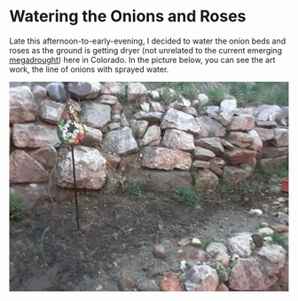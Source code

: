 # Watering the Onions and Roses
Late this afternoon-to-early-evening, I decided to water the onion beds and
roses as the ground is getting dryer (not unrelated to the current emerging
[megadrought](https://www-washingtonpost-com.stanford.idm.oclc.org/weather/2020/04/16/southwest-megadrought-climate-change/)) 
here in Colorado. In the picture below, you can see the art work, the line of onions with 
sprayed water.

![Onion and Roses Bed with Fetish Art](img/020200430_onion-roses-art.png) 
